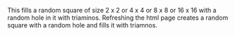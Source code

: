 This fills a random square of size 2 x 2 or 4 x 4 or 8 x 8 or 16 x 16 with a
random hole in it with triaminos. Refreshing the html page creates a random
square with a random hole and fills it with triamnos.
